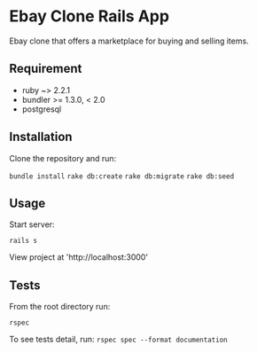 # Ebay Clone Rails App
Ebay clone that offers a marketplace for buying and selling items.

## Requirement
- ruby ~> 2.2.1
- bundler >= 1.3.0, < 2.0
- postgresql

## Installation
Clone the repository and run:

```bundle install```
```rake db:create```
```rake db:migrate```
```rake db:seed```

## Usage

Start server:

```rails s```

View project at 'http://localhost:3000'

## Tests
From the root directory run:

```rspec```

To see tests detail, run:
 ```rspec spec --format documentation```

